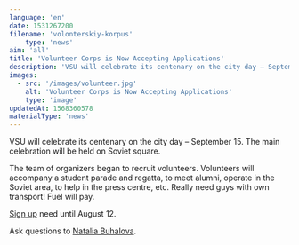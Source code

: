 ```yaml
---
language: 'en'
date: 1531267200
filename: 'volonterskiy-korpus'
    type: 'news'
aim: 'all'
title: 'Volunteer Corps is Now Accepting Applications'
description: 'VSU will celebrate its centenary on the city day — September 15...'
images:
  - src: '/images/volunteer.jpg'
    alt: 'Volunteer Corps is Now Accepting Applications'
    type: 'image'
updatedAt: 1568360578
materialType: 'news'
---
```

VSU will celebrate its centenary on the city day – September 15. The main celebration will be held on Soviet square.

The team of organizers began to recruit volunteers. Volunteers will accompany a student parade and regatta, to meet alumni, operate in the Soviet area, to help in the press centre, etc. Really need guys with own transport! Fuel will pay.

[Sign up](https://vk.cc/8grTji) need until August 12.

Ask questions to [Natalia Buhalova](https://vk.com/natbukhvalova).
